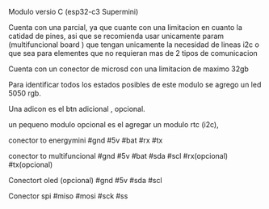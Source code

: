 Modulo versio C (esp32-c3 Supermini)

Cuenta con una parcial, ya  que  cuante con una limitacion en cuanto la catidad de pines,
asi que se recomienda usar unicamente param (multifuncional board ) que tengan unicamente la necesidad de lineas i2c o que sea para elementes que no requieran mas de 2 tipos de comunicacion  

Cuenta con un conector de microsd con una limitacion de maximo 32gb

Para identificar todos  los estados posibles de este modulo   se agrego un led 5050 rgb.

Una adicon es el btn adicional , opcional.

un pequeno modulo  opcional es el  agregar un modulo  rtc (i2c),

conector to energymini
    #gnd
    #5v
    #bat
    #rx
    #tx

conector to multifuncional 
    #gnd
    #5v
    #bat
    #sda
    #scl
    #rx(opcional)
    #tx(opcional)

Conectort oled (opcional)
    #gnd
    #5v
    #sda
    #scl

Conector spi
    #miso
    #mosi
    #sck
    #ss
